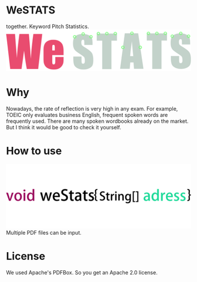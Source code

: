WeSTATS
==============
together. Keyword Pitch Statistics.
![CFR_App](./img/logo.png)

Why
==============
Nowadays, the rate of reflection is very high in any exam. For example, TOEIC only evaluates business English, frequent spoken words are frequently used. There are many spoken wordbooks already on the market. But I think it would be good to check it yourself.


How to use
==============
![CFR_App](./img/manual.png)
Multiple PDF files can be input.

License
==============
We used Apache's PDFBox. So you get an Apache 2.0 license.